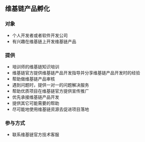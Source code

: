 ## 维基链产品孵化

### 对象
* 个人开发者或者软件开发公司
* 有兴趣在维基链上开发维基链产品

### 提供
* 培训师的维基链知识培训
* 维基链官方提供维基链产品开发指导并分享维基链产品开发时的经验
* 帮助做维基链产品审核
* 遇到问题时，提供一对一的问题解决服务
* 帮助优质项目在维基链官方提供宣传推广
* 优先承接维基链产品开发
* 提供其它可能需要的帮助
* 尽可能地使用维基链资源去促进项目落地

### 参与方式
* 联系维基链官方技术客服